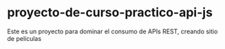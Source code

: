 # proyecto-de-curso-practico-api-js
Este es un proyecto para dominar el consumo de APIs REST, creando sitio de películas
